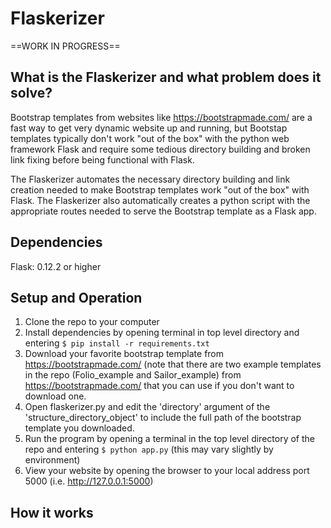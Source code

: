# Flaskerizer

==WORK IN PROGRESS==

## What is the Flaskerizer and what problem does it solve?

Bootstrap templates from websites like https://bootstrapmade.com/ are a fast way to get very dynamic website up and running, but Bootstap templates typically don't work "out of the box" with the python web framework Flask and require some tedious directory building and broken link fixing before being functional with Flask. 

The Flaskerizer automates the necessary directory building and link creation needed to make Bootstrap templates work "out of the box" with Flask. The Flaskerizer also automatically creates a python script with the appropriate routes needed to serve the Bootstrap template as a Flask app.

## Dependencies

Flask: 0.12.2 or higher

## Setup and Operation

1. Clone the repo to your computer
2. Install dependencies by opening terminal in top level directory and entering `$ pip install -r requirements.txt` 
3. Download your favorite bootstrap template from https://bootstrapmade.com/ (note that there are two example templates in the repo (Folio_example and Sailor_example) from https://bootstrapmade.com/ that you can use if you don't want to download one. 
4. Open flaskerizer.py and edit the 'directory' argument of the 'structure_directory_object' to include the full path of the bootstrap template you downloaded.
5. Run the program by opening a terminal in the top level directory of the repo and entering `$ python app.py` (this may vary slightly by environment)
6. View your website by opening the browser to your local address port 5000 (i.e. http://127.0.0.1:5000)

## How it works



